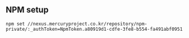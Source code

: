 ## NPM setup
```
npm set //nexus.mercuryproject.co.kr/repository/npm-private/:_authToken=NpmToken.a80919d1-cdfe-3fe8-b554-fa491abf0951
```
